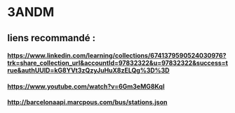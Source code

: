 # 3ANDM

## liens recommandé : 
####  https://www.linkedin.com/learning/collections/6741379590524030976?trk=share_collection_url&accountId=97832322&u=97832322&success=true&authUUID=kG8YVt3zQzyJuHuX8zELQg%3D%3D
####  https://www.youtube.com/watch?v=6Gm3eMG8KqI
####  http://barcelonaapi.marcpous.com/bus/stations.json
